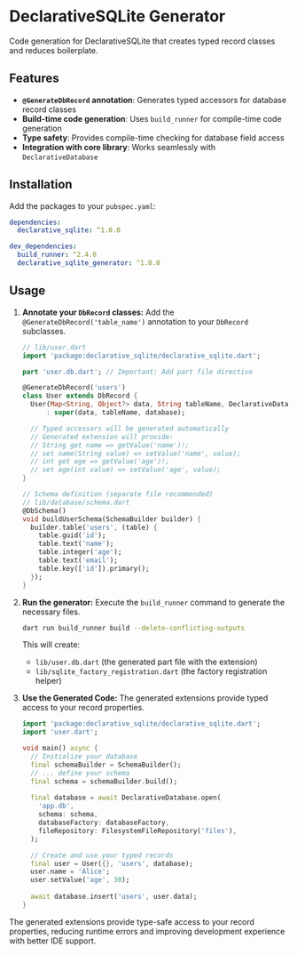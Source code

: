 # DeclarativeSQLite Generator

Code generation for DeclarativeSQLite that creates typed record classes and reduces boilerplate.

## Features

- **`@GenerateDbRecord` annotation**: Generates typed accessors for database record classes
- **Build-time code generation**: Uses `build_runner` for compile-time code generation
- **Type safety**: Provides compile-time checking for database field access
- **Integration with core library**: Works seamlessly with `DeclarativeDatabase`

## Installation

Add the packages to your `pubspec.yaml`:

```yaml
dependencies:
  declarative_sqlite: ^1.0.0

dev_dependencies:
  build_runner: ^2.4.0
  declarative_sqlite_generator: ^1.0.0
```

## Usage

1.  **Annotate your `DbRecord` classes:**
    Add the `@GenerateDbRecord('table_name')` annotation to your `DbRecord` subclasses.

    ```dart
    // lib/user.dart
    import 'package:declarative_sqlite/declarative_sqlite.dart';

    part 'user.db.dart'; // Important: Add part file directive

    @GenerateDbRecord('users')
    class User extends DbRecord {
      User(Map<String, Object?> data, String tableName, DeclarativeDatabase database)
          : super(data, tableName, database);

      // Typed accessors will be generated automatically
      // Generated extension will provide:
      // String get name => getValue('name')!;
      // set name(String value) => setValue('name', value);
      // int get age => getValue('age')!;
      // set age(int value) => setValue('age', value);
    }
    
    // Schema definition (separate file recommended)
    // lib/database/schema.dart
    @DbSchema()
    void buildUserSchema(SchemaBuilder builder) {
      builder.table('users', (table) {
        table.guid('id');
        table.text('name');
        table.integer('age');
        table.text('email');
        table.key(['id']).primary();
      });
    }
    ```

2.  **Run the generator:**
    Execute the `build_runner` command to generate the necessary files.

    ```bash
    dart run build_runner build --delete-conflicting-outputs
    ```

    This will create:
    *   `lib/user.db.dart` (the generated part file with the extension)
    *   `lib/sqlite_factory_registration.dart` (the factory registration helper)

4.  **Use the Generated Code:**
    The generated extensions provide typed access to your record properties.

    ```dart
    import 'package:declarative_sqlite/declarative_sqlite.dart';
    import 'user.dart';

    void main() async {
      // Initialize your database
      final schemaBuilder = SchemaBuilder();
      // ... define your schema
      final schema = schemaBuilder.build();
      
      final database = await DeclarativeDatabase.open(
        'app.db',
        schema: schema,
        databaseFactory: databaseFactory,
        fileRepository: FilesystemFileRepository('files'),
      );

      // Create and use your typed records
      final user = User({}, 'users', database);
      user.name = 'Alice';
      user.setValue('age', 30);
      
      await database.insert('users', user.data);
    }
    ```

The generated extensions provide type-safe access to your record properties, reducing runtime errors and improving development experience with better IDE support.
